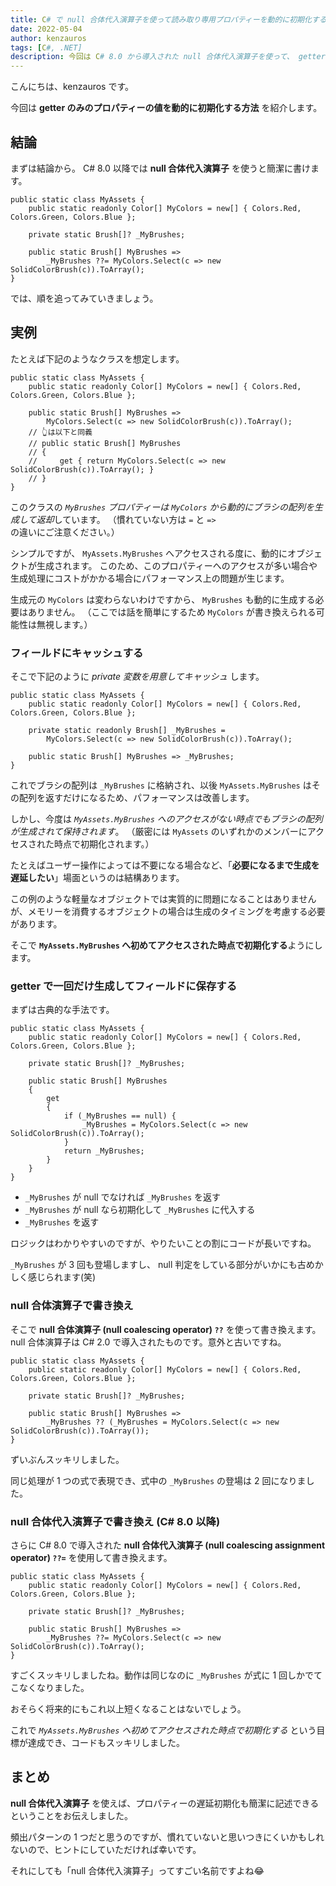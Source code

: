 ```yaml
---
title: C# で null 合体代入演算子を使って読み取り専用プロパティーを動的に初期化する
date: 2022-05-04
author: kenzauros
tags: [C#, .NET]
description: 今回は C# 8.0 から導入された null 合体代入演算子を使って、 getter のみのプロパティーの値を動的に初期化する方法を紹介します。
---
```


こんにちは、kenzauros です。

今回は **getter のみのプロパティーの値を動的に初期化する方法** を紹介します。

## 結論

まずは結論から。 C# 8.0 以降では **null 合体代入演算子** を使うと簡潔に書けます。

```cs{6-7}:title=プロパティーの遅延初期化の例
public static class MyAssets {
    public static readonly Color[] MyColors = new[] { Colors.Red, Colors.Green, Colors.Blue };

    private static Brush[]? _MyBrushes;

    public static Brush[] MyBrushes =>
        _MyBrushes ??= MyColors.Select(c => new SolidColorBrush(c)).ToArray();
}
```

では、順を追ってみていきましょう。

## 実例

たとえば下記のようなクラスを想定します。

```cs{4-5}:title=getterで生成する場合
public static class MyAssets {
    public static readonly Color[] MyColors = new[] { Colors.Red, Colors.Green, Colors.Blue };

    public static Brush[] MyBrushes =>
        MyColors.Select(c => new SolidColorBrush(c)).ToArray();
    // 👆は以下と同義
    // public static Brush[] MyBrushes
    // {
    //     get { return MyColors.Select(c => new SolidColorBrush(c)).ToArray(); }
    // }
}
```

このクラスの *`MyBrushes` プロパティーは `MyColors` から動的にブラシの配列を生成して返却*しています。
（慣れていない方は `=` と `=>` の違いにご注意ください。）

シンプルですが、 `MyAssets.MyBrushes` へアクセスされる度に、動的にオブジェクトが生成されます。
このため、このプロパティーへのアクセスが多い場合や生成処理にコストがかかる場合にパフォーマンス上の問題が生じます。

生成元の `MyColors` は変わらないわけですから、 `MyBrushes` も動的に生成する必要はありません。
（ここでは話を簡単にするため `MyColors` が書き換えられる可能性は無視します。）

### フィールドにキャッシュする

そこで下記のように *private 変数を用意してキャッシュ* します。

```cs{4-7}:title=フィールドにキャッシュする
public static class MyAssets {
    public static readonly Color[] MyColors = new[] { Colors.Red, Colors.Green, Colors.Blue };

    private static readonly Brush[] _MyBrushes =
        MyColors.Select(c => new SolidColorBrush(c)).ToArray();

    public static Brush[] MyBrushes => _MyBrushes;
}
```

これでブラシの配列は `_MyBrushes` に格納され、以後 `MyAssets.MyBrushes` はその配列を返すだけになるため、パフォーマンスは改善します。

しかし、今度は *`MyAssets.MyBrushes` へのアクセスがない時点でもブラシの配列が生成されて保持されます*。
（厳密には `MyAssets` のいずれかのメンバーにアクセスされた時点で初期化されます。）

たとえばユーザー操作によっては不要になる場合など、「**必要になるまで生成を遅延したい**」場面というのは結構あります。

この例のような軽量なオブジェクトでは実質的に問題になることはありませんが、メモリーを消費するオブジェクトの場合は生成のタイミングを考慮する必要があります。

そこで **`MyAssets.MyBrushes` へ初めてアクセスされた時点で初期化する**ようにします。

### getter で一回だけ生成してフィールドに保存する

まずは古典的な手法です。

```cs{6-15}:title=getterで一回だけ生成してフィールドに保存する
public static class MyAssets {
    public static readonly Color[] MyColors = new[] { Colors.Red, Colors.Green, Colors.Blue };

    private static Brush[]? _MyBrushes;

    public static Brush[] MyBrushes
    {
        get
        {
            if (_MyBrushes == null) {
                _MyBrushes = MyColors.Select(c => new SolidColorBrush(c)).ToArray();
            }
            return _MyBrushes;
        }
    }
}
```

- `_MyBrushes` が null でなければ `_MyBrushes` を返す
- `_MyBrushes` が null なら初期化して `_MyBrushes` に代入する
- `_MyBrushes` を返す

ロジックはわかりやすいのですが、やりたいことの割にコードが長いですね。

`_MyBrushes` が 3 回も登場しますし、 null 判定をしている部分がいかにも古めかしく感じられます(笑)

### null 合体演算子で書き換え

そこで **null 合体演算子 (null coalescing operator) `??`** を使って書き換えます。 null 合体演算子は C# 2.0 で導入されたものです。意外と古いですね。

```cs{6-7}:title=null合体演算子で置き換え
public static class MyAssets {
    public static readonly Color[] MyColors = new[] { Colors.Red, Colors.Green, Colors.Blue };

    private static Brush[]? _MyBrushes;

    public static Brush[] MyBrushes =>
        _MyBrushes ?? (_MyBrushes = MyColors.Select(c => new SolidColorBrush(c)).ToArray());
}
```

ずいぶんスッキリしました。

同じ処理が 1 つの式で表現でき、式中の `_MyBrushes` の登場は 2 回になりました。

### null 合体代入演算子で書き換え (C# 8.0 以降)

さらに C# 8.0 で導入された **null 合体代入演算子 (null coalescing assignment operator) `??=`** を使用して書き換えます。

```cs{6-7}:title=null合体代入演算子で置き換え
public static class MyAssets {
    public static readonly Color[] MyColors = new[] { Colors.Red, Colors.Green, Colors.Blue };

    private static Brush[]? _MyBrushes;

    public static Brush[] MyBrushes =>
        _MyBrushes ??= MyColors.Select(c => new SolidColorBrush(c)).ToArray();
}
```

すごくスッキリしましたね。動作は同じなのに `_MyBrushes` が式に 1 回しかでてこなくなりました。

おそらく将来的にもこれ以上短くなることはないでしょう。

これで *`MyAssets.MyBrushes` へ初めてアクセスされた時点で初期化する* という目標が達成でき、コードもスッキリしました。

## まとめ

**null 合体代入演算子** を使えば、プロパティーの遅延初期化も簡潔に記述できるということをお伝えしました。

頻出パターンの 1 つだと思うのですが、慣れていないと思いつきにくいかもしれないので、ヒントにしていただければ幸いです。

それにしても「null 合体代入演算子」ってすごい名前ですよね😂
